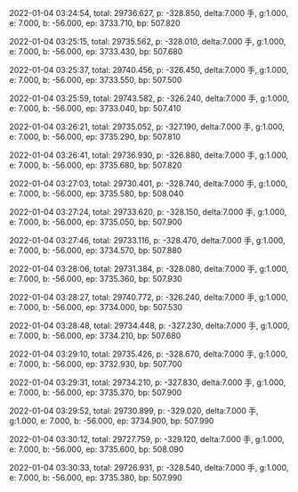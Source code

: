 2022-01-04 03:24:54, total: 29736.627, p: -328.850, delta:7.000 手, g:1.000, e: 7.000, b: -56.000, ep: 3733.710, bp: 507.820

2022-01-04 03:25:15, total: 29735.562, p: -328.010, delta:7.000 手, g:1.000, e: 7.000, b: -56.000, ep: 3733.430, bp: 507.680

2022-01-04 03:25:37, total: 29740.456, p: -326.450, delta:7.000 手, g:1.000, e: 7.000, b: -56.000, ep: 3733.550, bp: 507.500

2022-01-04 03:25:59, total: 29743.582, p: -326.240, delta:7.000 手, g:1.000, e: 7.000, b: -56.000, ep: 3733.040, bp: 507.410

2022-01-04 03:26:21, total: 29735.052, p: -327.190, delta:7.000 手, g:1.000, e: 7.000, b: -56.000, ep: 3735.290, bp: 507.810

2022-01-04 03:26:41, total: 29736.930, p: -326.880, delta:7.000 手, g:1.000, e: 7.000, b: -56.000, ep: 3735.680, bp: 507.820

2022-01-04 03:27:03, total: 29730.401, p: -328.740, delta:7.000 手, g:1.000, e: 7.000, b: -56.000, ep: 3735.580, bp: 508.040

2022-01-04 03:27:24, total: 29733.620, p: -328.150, delta:7.000 手, g:1.000, e: 7.000, b: -56.000, ep: 3735.050, bp: 507.900

2022-01-04 03:27:46, total: 29733.116, p: -328.470, delta:7.000 手, g:1.000, e: 7.000, b: -56.000, ep: 3734.570, bp: 507.880

2022-01-04 03:28:06, total: 29731.384, p: -328.080, delta:7.000 手, g:1.000, e: 7.000, b: -56.000, ep: 3735.360, bp: 507.930

2022-01-04 03:28:27, total: 29740.772, p: -326.240, delta:7.000 手, g:1.000, e: 7.000, b: -56.000, ep: 3734.000, bp: 507.530

2022-01-04 03:28:48, total: 29734.448, p: -327.230, delta:7.000 手, g:1.000, e: 7.000, b: -56.000, ep: 3734.210, bp: 507.680

2022-01-04 03:29:10, total: 29735.426, p: -328.670, delta:7.000 手, g:1.000, e: 7.000, b: -56.000, ep: 3732.930, bp: 507.700

2022-01-04 03:29:31, total: 29734.210, p: -327.830, delta:7.000 手, g:1.000, e: 7.000, b: -56.000, ep: 3735.370, bp: 507.900

2022-01-04 03:29:52, total: 29730.899, p: -329.020, delta:7.000 手, g:1.000, e: 7.000, b: -56.000, ep: 3734.900, bp: 507.990

2022-01-04 03:30:12, total: 29727.759, p: -329.120, delta:7.000 手, g:1.000, e: 7.000, b: -56.000, ep: 3735.600, bp: 508.090

2022-01-04 03:30:33, total: 29726.931, p: -328.540, delta:7.000 手, g:1.000, e: 7.000, b: -56.000, ep: 3735.380, bp: 507.990
